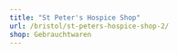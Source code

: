 ```yaml
---
title: "St Peter's Hospice Shop"
url: /bristol/st-peters-hospice-shop-2/
shop: Gebrauchtwaren
---
```

